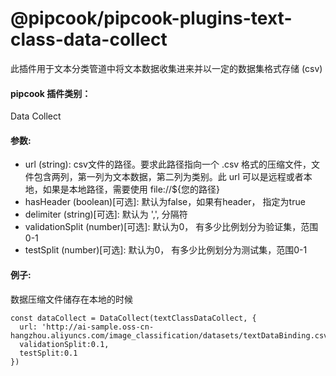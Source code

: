 # @pipcook/pipcook-plugins-text-class-data-collect

此插件用于文本分类管道中将文本数据收集进来并以一定的数据集格式存储 (csv)


<a name="c8ad2b59"></a>
#### pipcook 插件类别：

Data Collect


<a name="0ae9da20"></a>
#### 参数:

- url (string): csv文件的路径。要求此路径指向一个 .csv 格式的压缩文件，文件包含两列，第一列为文本数据，第二列为类别。此 url 可以是远程或者本地，如果是本地路径，需要使用 file://${您的路径}
- hasHeader (boolean)[可选]: 默认为false，如果有header， 指定为true
- delimiter (string)[可选]: 默认为 ',', 分隔符
- validationSplit (number)[可选]: 默认为0， 有多少比例划分为验证集，范围0-1
- testSplit (number)[可选]: 默认为0， 有多少比例划分为测试集，范围0-1

<a name="587da97d"></a>
#### 例子:

数据压缩文件储存在本地的时候

```
const dataCollect = DataCollect(textClassDataCollect, {
  url: 'http://ai-sample.oss-cn-hangzhou.aliyuncs.com/image_classification/datasets/textDataBinding.csv',
  validationSplit:0.1,
  testSplit:0.1
})
```
